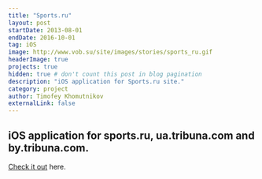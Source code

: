 ```yaml
---
title: "Sports.ru"
layout: post
startDate: 2013-08-01
endDate: 2016-10-01
tag: iOS
image: http://www.vob.su/site/images/stories/sports_ru.gif
headerImage: true
projects: true
hidden: true # don't count this post in blog pagination
description: "iOS application for Sports.ru site."
category: project
author: Timofey Khomutnikov
externalLink: false
---
```

iOS application for sports.ru, ua.tribuna.com and by.tribuna.com.
---

[Check it out](https://itunes.apple.com/ru/app/sports.ru-futbol-hokkej-olimpijskie/id542339626?mt=8) here.

